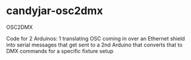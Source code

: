 # candyjar-osc2dmx
OSC2DMX

Code for 2 Arduinos: 1 translating OSC coming in over an Ethernet shield into serial messages that get sent to a 2nd Arduino that converts that to DMX commands for a specific fixture setup
